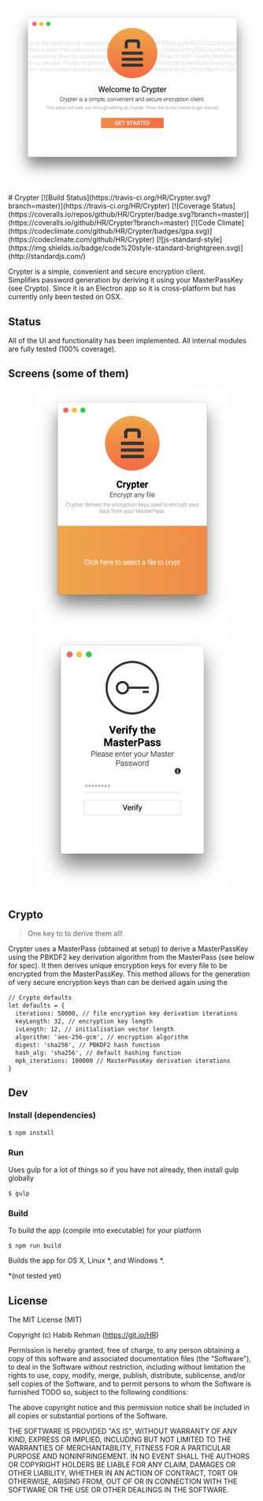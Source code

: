 <p align="center">
  <img src="/github/Welcome_screen.png?raw=true" alt="Crypter app icon">
</p>
# Crypter [![Build Status](https://travis-ci.org/HR/Crypter.svg?branch=master)](https://travis-ci.org/HR/Crypter) [![Coverage Status](https://coveralls.io/repos/github/HR/Crypter/badge.svg?branch=master)](https://coveralls.io/github/HR/Crypter?branch=master) [![Code Climate](https://codeclimate.com/github/HR/Crypter/badges/gpa.svg)](https://codeclimate.com/github/HR/Crypter) [![js-standard-style](https://img.shields.io/badge/code%20style-standard-brightgreen.svg)](http://standardjs.com/)

Crypter is a simple, convenient and secure encryption client.  
Simplifies password generation by deriving it using your MasterPassKey
(see Crypto).
Since it is an Electron app so it is cross-platform but has currently only been
tested on OSX.

## Status
All of the UI and functionality has been implemented. All internal modules are
fully tested (100% coverage).

## Screens (some of them)
<p align="center">
  <img src="/github/Crypter_screen.png?raw=true" alt="Crypter app icon" width="400">
  <img src="/github/MasterPass_screen.png?raw=true" alt="Crypter app icon" width="400">
</p>

## Crypto
> One key to to derive them all!

Crypter uses a MasterPass (obtained at setup) to derive a MasterPassKey using the
PBKDF2 key derivation algorithm from the MasterPass (see below for spec). It
then derives unique encryption keys for every file to be encrypted from the
MasterPassKey. This method allows for the generation of very secure encryption
keys than can be derived again using the

```
// Crypto defaults
let defaults = {
  iterations: 50000, // file encryption key derivation iterations
  keyLength: 32, // encryption key length
  ivLength: 12, // initialisation vector length
  algorithm: 'aes-256-gcm', // encryption algorithm
  digest: 'sha256', // PBKDF2 hash function
  hash_alg: 'sha256', // default hashing function
  mpk_iterations: 100000 // MasterPassKey derivation iterations
}
```

## Dev

### Install (dependencies)
```
$ npm install
```

### Run
Uses gulp for a lot of things so if you have not already, then install gulp
globally
```
$ gulp
```

### Build
To build the app (compile into executable) for your platform
```
$ npm run build
```

Builds the app for OS X, Linux *, and Windows *.

\*(not tested yet)

## License
The MIT License (MIT)

Copyright (c) Habib Rehman (https://git.io/HR)

Permission is hereby granted, free of charge, to any person obtaining a copy
of this software and associated documentation files (the "Software"), to deal
in the Software without restriction, including without limitation the rights
to use, copy, modify, merge, publish, distribute, sublicense, and/or sell
copies of the Software, and to permit persons to whom the Software is
furnished TODO so, subject to the following conditions:

The above copyright notice and this permission notice shall be included in
all copies or substantial portions of the Software.

THE SOFTWARE IS PROVIDED "AS IS", WITHOUT WARRANTY OF ANY KIND, EXPRESS OR
IMPLIED, INCLUDING BUT NOT LIMITED TO THE WARRANTIES OF MERCHANTABILITY,
FITNESS FOR A PARTICULAR PURPOSE AND NONINFRINGEMENT. IN NO EVENT SHALL THE
AUTHORS OR COPYRIGHT HOLDERS BE LIABLE FOR ANY CLAIM, DAMAGES OR OTHER
LIABILITY, WHETHER IN AN ACTION OF CONTRACT, TORT OR OTHERWISE, ARISING FROM,
OUT OF OR IN CONNECTION WITH THE SOFTWARE OR THE USE OR OTHER DEALINGS IN
THE SOFTWARE.

